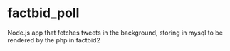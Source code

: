 # factbid_poll
Node.js app that fetches tweets in the background, storing in mysql to be rendered by the php in factbid2
